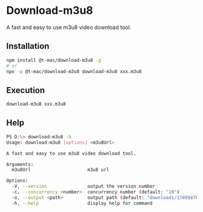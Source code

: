 # Download-m3u8

A fast and easy to use m3u8 video download tool.

## Installation

```bash
npm install @t-mac/download-m3u8 -g
# or
npx -p @t-mac/download-m3u8 download-m3u8 xxx.m3u8
```

## Execution

```bash
download-m3u8 xxx.m3u8
```

## Help

```bash
PS D:\> download-m3u8 -h
Usage: download-m3u8 [options] <m3u8Url>

A fast and easy to use m3u8 video download tool.

Arguments:
  m3u8Url                     m3u8 url

Options:
  -V, --version               output the version number
  -c, --concurrency <number>  concurrency number (default: "10")
  -o, --output <path>         output path (default: "downloads/1748947029269.ts")
  -h, --help                  display help for command
```
